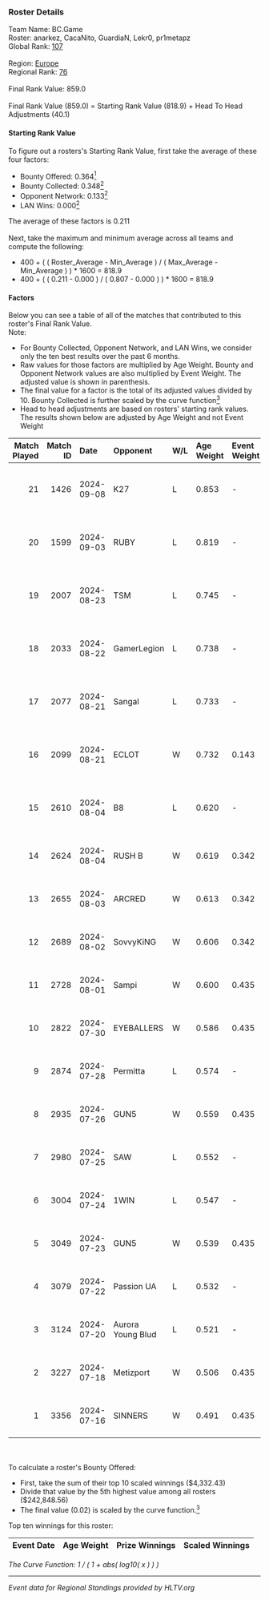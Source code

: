 ### Roster Details<br />
Team Name: BC.Game<br />
Roster: anarkez, CacaNito, GuardiaN, Lekr0, pr1metapz<br />
Global Rank: [107](../../standings_global_2024_10_30.md)<br />
<br />
Region: [Europe]( ../../standings_europe_2024_10_30.md)<br />
Regional Rank: [76]( ../../standings_europe_2024_10_30.md)<br />
<br />
Final Rank Value:  859.0<br />
<br />
Final Rank Value (859.0) = Starting Rank Value (818.9) + Head To Head Adjustments (40.1)<br />

#### Starting Rank Value<br />
To figure out a rosters's Starting Rank Value, first take the average of these four factors:<br />
- Bounty Offered: 0.364[<sup>1</sup>](#table2)
- Bounty Collected: 0.348[<sup>2</sup>](#table1)
- Opponent Network: 0.133[<sup>2</sup>](#table1)
- LAN Wins: 0.000[<sup>2</sup>](#table1)

The average of these factors is 0.211<br />
<br />
Next, take the maximum and minimum average across all teams and compute the following:<br />
- 400 + ( ( Roster_Average - Min_Average ) / ( Max_Average - Min_Average ) ) * 1600 = 818.9
- 400 + ( ( 0.211 - 0.000 ) / ( 0.807 - 0.000 ) ) * 1600 = 818.9


#### Factors<br />
Below you can see a table of all of the matches that contributed to this roster's Final Rank Value.<br />
Note:<br />

- For Bounty Collected, Opponent Network, and LAN Wins, we consider only the ten best results over the past 6 months.
- Raw values for those factors are multiplied by Age Weight. Bounty and Opponent Network values are also multiplied by Event Weight. The adjusted value is shown in parenthesis.
- The final value for a factor is the total of its adjusted values divided by 10. Bounty Collected is further scaled by the curve function[<sup>3</sup>](#curveFunction)
- Head to head adjustments are based on rosters' starting rank values. The results shown below are adjusted by Age Weight and not Event Weight
<span id="table1"></span><br />


| Match Played | Match ID | Date       | Opponent          | W/L | Age Weight | Event Weight | Bounty Collected | Opponent Network | LAN Wins  | H2H Adj. | Roster                                        |
| -: | -: | :- | :- | :- | :- | :- | :- | :- | :- | -: | :- |
|           21 |     1426 | 2024-09-08 | K27               | L   | 0.853      | -            | -                | -                | -         |   -21.34 | anarkez, CacaNito, GuardiaN, Lekr0, pr1metapz |
|           20 |     1599 | 2024-09-03 | RUBY              | L   | 0.819      | -            | -                | -                | -         |   -15.29 | anarkez, CacaNito, KWERTZZ, Lekr0, pr1metapz  |
|           19 |     2007 | 2024-08-23 | TSM               | L   | 0.745      | -            | -                | -                | -         |    -7.14 | anarkez, CacaNito, KWERTZZ, Lekr0, pr1metapz  |
|           18 |     2033 | 2024-08-22 | GamerLegion       | L   | 0.738      | -            | -                | -                | -         |    -5.21 | anarkez, CacaNito, KWERTZZ, Lekr0, pr1metapz  |
|           17 |     2077 | 2024-08-21 | Sangal            | L   | 0.733      | -            | -                | -                | -         |    -0.76 | anarkez, CacaNito, KWERTZZ, Lekr0, pr1metapz  |
|           16 |     2099 | 2024-08-21 | ECLOT             | W   | 0.732      | 0.143        | 0.100 (0.010)    | 0.780 (0.081)    | 0 (0.000) |    18.05 | anarkez, CacaNito, KWERTZZ, Lekr0, pr1metapz  |
|           15 |     2610 | 2024-08-04 | B8                | L   | 0.620      | -            | -                | -                | -         |    -1.12 | anarkez, CacaNito, Lekr0, pr1metapz, REDSTAR  |
|           14 |     2624 | 2024-08-04 | RUSH B            | W   | 0.619      | 0.342        | 0.018 (0.004)    | 0.206 (0.044)    | 0 (0.000) |     9.52 | anarkez, CacaNito, joel, Lekr0, pr1metapz     |
|           13 |     2655 | 2024-08-03 | ARCRED            | W   | 0.613      | 0.342        | 0.023 (0.005)    | 0.285 (0.060)    | 0 (0.000) |     9.35 | anarkez, CacaNito, joel, Lekr0, pr1metapz     |
|           12 |     2689 | 2024-08-02 | SovvyKiNG         | W   | 0.606      | 0.342        | 0.002 (0.000)    | 0.412 (0.086)    | 0 (0.000) |     7.88 | anarkez, CacaNito, joel, Lekr0, pr1metapz     |
|           11 |     2728 | 2024-08-01 | Sampi             | W   | 0.600      | 0.435        | 0.053 (0.014)    | 0.606 (0.158)    | 0 (0.000) |    12.64 | anarkez, CacaNito, joel, Lekr0, pr1metapz     |
|           10 |     2822 | 2024-07-30 | EYEBALLERS        | W   | 0.586      | 0.435        | 0.016 (0.004)    | 0.509 (0.130)    | 0 (0.000) |     8.54 | anarkez, CacaNito, joel, Lekr0, pr1metapz     |
|            9 |     2874 | 2024-07-28 | Permitta          | L   | 0.574      | -            | -                | -                | -         |    -3.55 | anarkez, CacaNito, joel, Lekr0, pr1metapz     |
|            8 |     2935 | 2024-07-26 | GUN5              | W   | 0.559      | 0.435        | 0.106 (0.026)    | 1.000 (0.243)    | 0 (0.000) |    11.90 | anarkez, CacaNito, joel, Lekr0, pr1metapz     |
|            7 |     2980 | 2024-07-25 | SAW               | L   | 0.552      | -            | -                | -                | -         |    -0.15 | anarkez, CacaNito, joel, Lekr0, pr1metapz     |
|            6 |     3004 | 2024-07-24 | 1WIN              | L   | 0.547      | -            | -                | -                | -         |   -10.04 | anarkez, CacaNito, joel, Lekr0, pr1metapz     |
|            5 |     3049 | 2024-07-23 | GUN5              | W   | 0.539      | 0.435        | 0.106 (0.025)    | 1.000 (0.234)    | 0 (0.000) |    11.94 | anarkez, CacaNito, joel, Lekr0, pr1metapz     |
|            4 |     3079 | 2024-07-22 | Passion UA        | L   | 0.532      | -            | -                | -                | -         |    -2.69 | anarkez, CacaNito, joel, Lekr0, pr1metapz     |
|            3 |     3124 | 2024-07-20 | Aurora Young Blud | L   | 0.521      | -            | -                | -                | -         |    -6.25 | anarkez, CacaNito, joel, Lekr0, pr1metapz     |
|            2 |     3227 | 2024-07-18 | Metizport         | W   | 0.506      | 0.435        | 0.028 (0.006)    | 0.469 (0.103)    | 0 (0.000) |    10.08 | anarkez, CacaNito, joel, Lekr0, pr1metapz     |
|            1 |     3356 | 2024-07-16 | SINNERS           | W   | 0.491      | 0.435        | 0.187 (0.040)    | 0.890 (0.190)    | 0 (0.000) |    13.78 | anarkez, CacaNito, joel, Lekr0, pr1metapz     |

<br />
<span id="table2"></span><br />
To calculate a roster's Bounty Offered:<br />

- First, take the sum of their top 10 scaled winnings ($4,332.43)
- Divide that value by the 5th highest value among all rosters ($242,848.56)
- The final value (0.02) is scaled by the curve function.[<sup>3</sup>](#curveFunction)

Top ten winnings for this roster:<br />

| Event Date | Age Weight | Prize Winnings | Scaled Winnings |
| :- | -: | :- | :- |


<span id="curveFunction"></span>_The Curve Function: 1 / ( 1 + abs( log10( x ) ) )_<br />

---
_Event data for Regional Standings provided by HLTV.org_<br />
